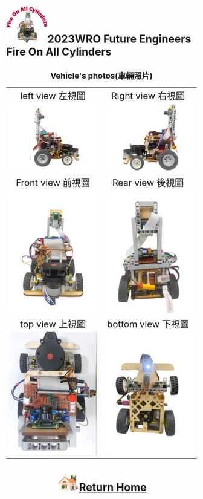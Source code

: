 ![LOGO](../other/img/logo.png)2023WRO Future Engineers Fire On All Cylinders  
=====
## <div align="center">Vehicle's photos(車輛照片)</div> 
<div align="center">
  
|        |        |  
| :----: | :----: |  
|  <font size="5">left view 左視圖 </font> | <font size="5">Right view 右視圖  </font> |
| <img src="./img/Left_view.png"  width = "400" alt="Image" > | <img src="./img/Right_view.png" width = "400" alt="Image" >  |
|  <font size="5"> Front view  前視圖 </font>|  <font size="5">Rear view 後視圖  </font> |    
| <img src="./img/front_view.png" width="400" alt="Image" > | <img src="./img/rear_view.png" width="400" alt="Image" > | 
|  <font size="5">top view 上視圖 </font> |  <font size="5">bottom view 下視圖 </font> |   
| <img src="./img/up.jpg" width = "300"  alt="Image"> | <img src="./img/bottom-view.png" width="400" alt="Image" > |  

</div>

# <div align="center">![HOME](../other/img/Home.png)[Return Home](../)</div> 
